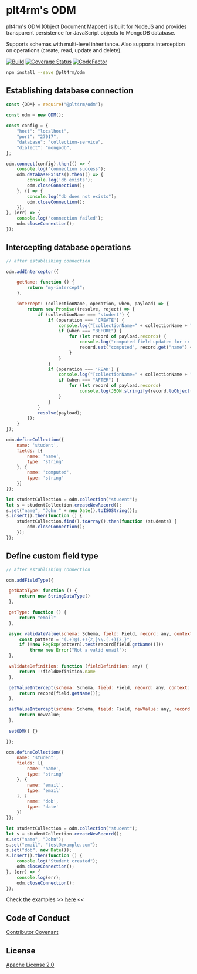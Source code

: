 # plt4rm's ODM
plt4rm's ODM (Object Document Mapper) is built for NodeJS and provides transparent persistence for JavaScript objects to MongoDB database.
 
 Supports schemas with multi-level inheritance. Also supports interception on operations (create, read, update and delete). 

[![Build](https://github.com/plt4rm/odm/workflows/Node%20CI/badge.svg)](https://github.com/plt4rm/odm/actions?workflow=Node+CI)
[![Coverage Status](https://coveralls.io/repos/github/plt4rm/odm/badge.svg?branch=master)](https://coveralls.io/github/plt4rm/odm?branch=master)
[![CodeFactor](https://www.codefactor.io/repository/github/plt4rm/odm/badge)](https://www.codefactor.io/repository/github/plt4rm/odm)

```bash
npm install --save @plt4rm/odm
```
## Establishing database connection
```js
const {ODM} = require("@plt4rm/odm");

const odm = new ODM();
 
const config = {
    "host": "localhost",
    "port": "27017",
    "database": "collection-service",
    "dialect": "mongodb",
};

odm.connect(config).then(() => {
    console.log('connection success');
    odm.databaseExists().then(() => {
        console.log('db exists');
        odm.closeConnection();
    }, () => {
        console.log("db does not exists");
        odm.closeConnection();
    });
}, (err) => {
    console.log('connection failed');
    odm.closeConnection();
});

```

## Intercepting database operations
```js
// after establishing connection

odm.addInterceptor({

    getName: function () {
        return "my-intercept";
    },

    intercept: (collectionName, operation, when, payload) => {
        return new Promise((resolve, reject) => {
            if (collectionName === 'student') {
                if (operation === 'CREATE') {
                    console.log("[collectionName=" + collectionName + ", operation=" + operation + ", when=" + when + "]");
                    if (when === "BEFORE") {
                        for (let record of payload.records) {
                            console.log("computed field updated for :: " + record.get('name'));
                            record.set("computed", record.get("name") + " +++ computed");
                        }
                    }
                }
                if (operation === 'READ') {
                    console.log("[collectionName=" + collectionName + ", operation=" + operation + ", when=" + when + "]");
                    if (when === "AFTER") {
                        for (let record of payload.records)
                            console.log(JSON.stringify(record.toObject(), null, 4));
                    }
                }
            }
            resolve(payload);
        });
    }
});

odm.defineCollection({
    name: 'student',
    fields: [{
        name: 'name',
        type: 'string'
    }, {
        name: 'computed',
        type: 'string'
    }]
});

let studentCollection = odm.collection("student");
let s = studentCollection.createNewRecord();
s.set("name", "John " + new Date().toISOString());
s.insert().then(function () {
    studentCollection.find().toArray().then(function (students) {
        odm.closeConnection();
    });
});
```

## Define custom field type
```js
// after establishing connection

odm.addFieldType({

 getDataType: function () {
     return new StringDataType()
 },

 getType: function () {
     return "email"
 },

 async validateValue(schema: Schema, field: Field, record: any, context: any) {
     const pattern = "(.+)@(.+){2,}\\.(.+){2,}";
     if (!new RegExp(pattern).test(record[field.getName()]))
         throw new Error("Not a valid email");
 },

 validateDefinition: function (fieldDefinition: any) {
     return !!fieldDefinition.name
 },

 getValueIntercept(schema: Schema, field: Field, record: any, context: any): any {
     return record[field.getName()];
 },

 setValueIntercept(schema: Schema, field: Field, newValue: any, record: any, context: any): any {
     return newValue;
 },
 
 setODM() {}

});

odm.defineCollection({
    name: 'student',
    fields: [{
        name: 'name',
        type: 'string'
    }, {
        name: 'email',
        type: 'email'
    }, {
        name: 'dob',
        type: 'date'
    }]
});

let studentCollection = odm.collection("student");
let s = studentCollection.createNewRecord();
s.set("name", "John");
s.set("email", "test@example.com");
s.set("dob", new Date());
s.insert().then(function () {
    console.log("Student created");
    odm.closeConnection();
}, (err) => {
    console.log(err);
    odm.closeConnection();
});
```

Check the examples >> [here](./examples) <<

## Code of Conduct
[Contributor Covenant](/CODE_OF_CONDUCT.md)

## License
[Apache License 2.0](/LICENSE)
